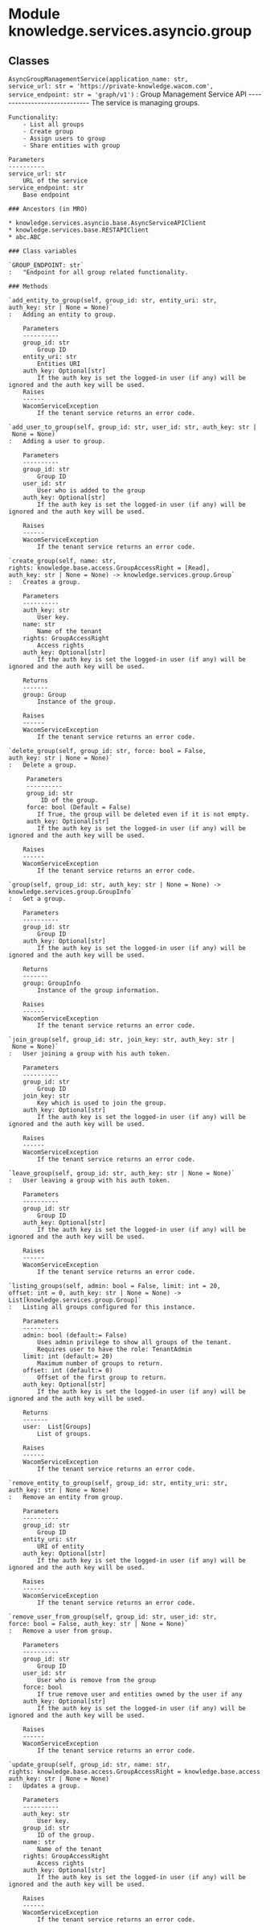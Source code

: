 Module knowledge.services.asyncio.group
=======================================

Classes
-------

`AsyncGroupManagementService(application_name: str, service_url: str = 'https://private-knowledge.wacom.com', service_endpoint: str = 'graph/v1')`
:   Group Management Service API
    -----------------------------
    The service is managing groups.
    
    Functionality:
        - List all groups
        - Create group
        - Assign users to group
        - Share entities with group
    
    Parameters
    ----------
    service_url: str
        URL of the service
    service_endpoint: str
        Base endpoint

    ### Ancestors (in MRO)

    * knowledge.services.asyncio.base.AsyncServiceAPIClient
    * knowledge.services.base.RESTAPIClient
    * abc.ABC

    ### Class variables

    `GROUP_ENDPOINT: str`
    :   "Endpoint for all group related functionality.

    ### Methods

    `add_entity_to_group(self, group_id: str, entity_uri: str, auth_key: str | None = None)`
    :   Adding an entity to group.
        
        Parameters
        ----------
        group_id: str
            Group ID
        entity_uri: str
            Entities URI
        auth_key: Optional[str]
            If the auth key is set the logged-in user (if any) will be ignored and the auth key will be used.
        Raises
        ------
        WacomServiceException
            If the tenant service returns an error code.

    `add_user_to_group(self, group_id: str, user_id: str, auth_key: str | None = None)`
    :   Adding a user to group.
        
        Parameters
        ----------
        group_id: str
            Group ID
        user_id: str
            User who is added to the group
        auth_key: Optional[str]
            If the auth key is set the logged-in user (if any) will be ignored and the auth key will be used.
        
        Raises
        ------
        WacomServiceException
            If the tenant service returns an error code.

    `create_group(self, name: str, rights: knowledge.base.access.GroupAccessRight = [Read], auth_key: str | None = None) ‑> knowledge.services.group.Group`
    :   Creates a group.
        
        Parameters
        ----------
        auth_key: str
            User key.
        name: str
            Name of the tenant
        rights: GroupAccessRight
            Access rights
        auth_key: Optional[str]
            If the auth key is set the logged-in user (if any) will be ignored and the auth key will be used.
        
        Returns
        -------
        group: Group
            Instance of the group.
        
        Raises
        ------
        WacomServiceException
            If the tenant service returns an error code.

    `delete_group(self, group_id: str, force: bool = False, auth_key: str | None = None)`
    :   Delete a group.
        
         Parameters
         ----------
         group_id: str
             ID of the group.
         force: bool (Default = False)
            If True, the group will be deleted even if it is not empty.
         auth_key: Optional[str]
            If the auth key is set the logged-in user (if any) will be ignored and the auth key will be used.
        
        Raises
        ------
        WacomServiceException
            If the tenant service returns an error code.

    `group(self, group_id: str, auth_key: str | None = None) ‑> knowledge.services.group.GroupInfo`
    :   Get a group.
        
        Parameters
        ----------
        group_id: str
            Group ID
        auth_key: Optional[str]
            If the auth key is set the logged-in user (if any) will be ignored and the auth key will be used.
        
        Returns
        -------
        group: GroupInfo
            Instance of the group information.
        
        Raises
        ------
        WacomServiceException
            If the tenant service returns an error code.

    `join_group(self, group_id: str, join_key: str, auth_key: str | None = None)`
    :   User joining a group with his auth token.
        
        Parameters
        ----------
        group_id: str
            Group ID
        join_key: str
            Key which is used to join the group.
        auth_key: Optional[str]
            If the auth key is set the logged-in user (if any) will be ignored and the auth key will be used.
        
        Raises
        ------
        WacomServiceException
            If the tenant service returns an error code.

    `leave_group(self, group_id: str, auth_key: str | None = None)`
    :   User leaving a group with his auth token.
        
        Parameters
        ----------
        group_id: str
            Group ID
        auth_key: Optional[str]
            If the auth key is set the logged-in user (if any) will be ignored and the auth key will be used.
        
        Raises
        ------
        WacomServiceException
            If the tenant service returns an error code.

    `listing_groups(self, admin: bool = False, limit: int = 20, offset: int = 0, auth_key: str | None = None) ‑> List[knowledge.services.group.Group]`
    :   Listing all groups configured for this instance.
        
        Parameters
        ----------
        admin: bool (default:= False)
            Uses admin privilege to show all groups of the tenant.
            Requires user to have the role: TenantAdmin
        limit: int (default:= 20)
            Maximum number of groups to return.
        offset: int (default:= 0)
            Offset of the first group to return.
        auth_key: Optional[str]
            If the auth key is set the logged-in user (if any) will be ignored and the auth key will be used.
        
        Returns
        -------
        user:  List[Groups]
            List of groups.
        
        Raises
        ------
        WacomServiceException
            If the tenant service returns an error code.

    `remove_entity_to_group(self, group_id: str, entity_uri: str, auth_key: str | None = None)`
    :   Remove an entity from group.
        
        Parameters
        ----------
        group_id: str
            Group ID
        entity_uri: str
            URI of entity
        auth_key: Optional[str]
            If the auth key is set the logged-in user (if any) will be ignored and the auth key will be used.
        
        Raises
        ------
        WacomServiceException
            If the tenant service returns an error code.

    `remove_user_from_group(self, group_id: str, user_id: str, force: bool = False, auth_key: str | None = None)`
    :   Remove a user from group.
        
        Parameters
        ----------
        group_id: str
            Group ID
        user_id: str
            User who is remove from the group
        force: bool
            If true remove user and entities owned by the user if any
        auth_key: Optional[str]
            If the auth key is set the logged-in user (if any) will be ignored and the auth key will be used.
        
        Raises
        ------
        WacomServiceException
            If the tenant service returns an error code.

    `update_group(self, group_id: str, name: str, rights: knowledge.base.access.GroupAccessRight = knowledge.base.access.GroupAccessRight, auth_key: str | None = None)`
    :   Updates a group.
        
        Parameters
        ----------
        auth_key: str
            User key.
        group_id: str
            ID of the group.
        name: str
            Name of the tenant
        rights: GroupAccessRight
            Access rights
        auth_key: Optional[str]
            If the auth key is set the logged-in user (if any) will be ignored and the auth key will be used.
        
        Raises
        ------
        WacomServiceException
            If the tenant service returns an error code.